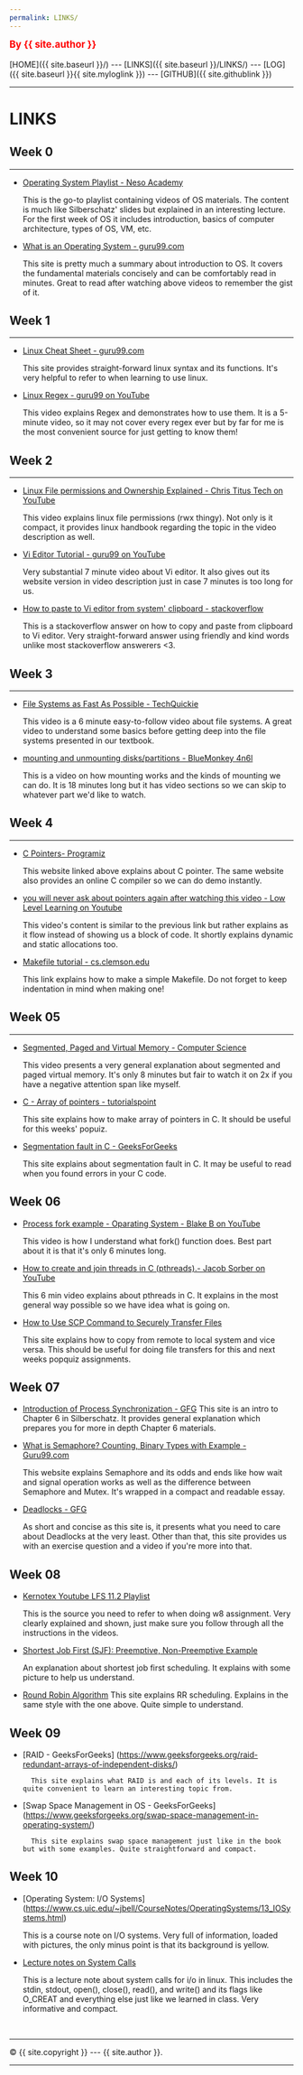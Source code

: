 ```yaml
---
permalink: LINKS/
---
```

<span style="color:red; font-weight:bold; font-size:larger;">By {{ site.author }}</span>
<br><br>
[HOME]({{ site.baseurl }}/) ---
[LINKS]({{ site.baseurl }}/LINKS/) ---
[LOG]({{ site.baseurl }}{{ site.myloglink }}) ---
[GITHUB]({{ site.githublink }})
<br>
<hr>

# LINKS

## Week 0
---
- [Operating System Playlist - Neso Academy](https://youtube.com/playlist?list=PLBlnK6fEyqRiVhbXDGLXDk_OQAeuVcp2O)

     This is the go-to playlist containing videos of OS materials. The content is much like Silberschatz' slides but explained in an interesting lecture. For the first week of OS it includes introduction, basics of computer architecture, types of OS, VM, etc. 
- [What is an Operating System - guru99.com](https://www.guru99.com/operating-system-tutorial.html)

     This site is pretty much a summary about introduction to OS. It covers the fundamental materials concisely and can be comfortably read in minutes. Great to read after watching above videos to remember the gist of it.

## Week 1
---
- [Linux Cheat Sheet - guru99.com](https://www.guru99.com/linux-commands-cheat-sheet.html)

     This site provides straight-forward linux syntax and its functions. It's very helpful to refer to when learning to use linux.

- [Linux Regex - guru99 on YouTube](https://youtu.be/mpyCeSvGh-M)     
 
     This video explains Regex and demonstrates how to use them. It is a 5-minute video, so it may not cover every regex ever but by far for me is the most convenient source for just getting to know them! 

## Week 2
--- 
- [Linux File permissions and Ownership Explained - Chris Titus Tech on YouTube](https://youtu.be/k1yzI7c6Fzk)

     This video explains linux file permissions (rwx thingy). Not only is it compact, it provides linux handbook regarding the topic in the video description as well.
- [Vi Editor Tutorial - guru99 on YouTube](https://youtu.be/pU2k776i2Zw)

     Very substantial 7 minute video about Vi editor. It also gives out its website version in video description just in case 7 minutes is too long for us.
- [How to paste to Vi editor from system' clipboard - stackoverflow](https://stackoverflow.com/a/49933556)  

     This is a stackoverflow answer on how to copy and paste from clipboard to Vi editor. Very straight-forward answer using friendly and kind words unlike most stackoverflow answerers <3. 
     
## Week 3
--- 
- [File Systems as Fast As Possible - TechQuickie](https://youtu.be/BV0-EPUYuQc)

     This video is a 6 minute easy-to-follow video about file systems. A great video to understand some basics before getting deep into the file systems presented in our textbook. 

- [mounting and unmounting disks/partitions - BlueMonkey 4n6l](https://youtu.be/F-a_BBAGfkE)
 
     This is a video on how mounting works and the kinds of mounting we can do. It is 18 minutes long but it has video sections so we can skip to whatever part we'd like to watch.

## Week 4
--- 
- [C Pointers- Programiz](https://www.programiz.com/c-programming/c-pointers)

     This website linked above explains about C pointer. The same website also provides an online C compiler so we can do demo instantly.

- [you will never ask about pointers again after watching this video - Low Level Learning on Youtube](https://www.youtube.com/watch?v=2ybLD6_2gKM)
 
     This video's content is similar to the previous link but rather explains as it flow instead of showing us a block of code. It shortly explains dynamic and static allocations too.

- [Makefile tutorial - cs.clemson.edu](https://people.cs.clemson.edu/~dhouse/courses/1070/labs/9-9/makefile-tutorial.html)

     This link explains how to make a simple Makefile. Do not forget to keep indentation in mind when making one! 

## Week 05
--- 
- [Segmented, Paged and Virtual Memory - Computer Science](https://youtu.be/p9yZNLeOj4s)

	This video presents a very general explanation about segmented and paged virtual memory. It's only 8 minutes but fair to watch it on 2x if you have a negative attention span like myself.

- [C - Array of pointers - tutorialspoint](https://www.tutorialspoint.com/cprogramming/c_array_of_pointers.htm)

	This site explains how to make array of pointers in C. It should be useful for this weeks' popuiz.
 

- [Segmentation fault in C - GeeksForGeeks](https://www.geeksforgeeks.org/core-dump-segmentation-fault-c-cpp/#:~:text=Core%20Dump%2FSegmentation%20fault%20is,is%20known%20as%20core%20dump.) 

	This site explains about segmentation fault in C. It may be useful to read when you found errors in your C code.


## Week 06

- [Process fork example - Oparating System - Blake B on YouTube](https://youtu.be/WcsZvdlLkPw)

	This video is how I understand what fork() function does. Best part about it is that it's only 6 minutes long.

- [How to create and join threads in C (pthreads).- Jacob Sorber on YouTube](https://youtu.be/uA8X5zNOGw8)

	This 6 min video explains about pthreads in C. It explains in the most general way possible so we have idea what is going on. 

- [How to Use SCP Command to Securely Transfer Files](https://linuxize.com/post/how-to-use-scp-command-to-securely-transfer-files/)

	This site explains how to copy from remote to local system and vice versa. This should be useful for doing file transfers for this and next weeks popquiz assignments.

## Week 07

- [Introduction of Process Synchronization - GFG](https://www.geeksforgeeks.org/introduction-of-process-synchronization/)
	This site is an intro to Chapter 6 in Silberschatz. It provides general explanation which prepares you for more in depth Chapter 6 materials.
	

- [What is Semaphore? Counting, Binary Types with Example - Guru99.com](https://www.guru99.com/semaphore-in-operating-system.html)

	This website explains Semaphore and its odds and ends like how wait and signal operation works as well as the difference between Semaphore and Mutex. It's wrapped in a compact and readable essay. 

- [Deadlocks - GFG](https://www.geeksforgeeks.org/introduction-of-deadlock-in-operating-system/)

	As short and concise as this site is, it presents what you need to care about Deadlocks at the very least. Other than that, this site provides us with an exercise question and a video if you're more into that.

## Week 08 

- [Kernotex Youtube LFS 11.2 Playlist](https://www.youtube.com/playlist?list=PLyc5xVO2uDsDlbR_LTP37nG6g4vbSSxSZ)

	This is the source you need to refer to when doing w8 assignment. Very clearly explained and shown, just make sure you follow through all the instructions in the videos.

- [Shortest Job First (SJF): Preemptive, Non-Preemptive Example](https://www.guru99.com/shortest-job-first-sjf-scheduling.html)
  
	An explanation about shortest job first scheduling. It explains with some picture to help us understand.

- [Round Robin Algorithm](https://www.guru99.com/round-robin-scheduling-example.html)
	This site explains RR scheduling. Explains in the same style with the one above. Quite simple to understand.

## Week 09

- [RAID - GeeksForGeeks] (https://www.geeksforgeeks.org/raid-redundant-arrays-of-independent-disks/)

        This site explains what RAID is and each of its levels. It is quite convenient to learn an interesting topic from.

- [Swap Space Management in OS - GeeksForGeeks] (https://www.geeksforgeeks.org/swap-space-management-in-operating-system/)

        This site explains swap space management just like in the book but with some examples. Quite straightforward and compact.

## Week 10

- [Operating System: I/O Systems] (https://www.cs.uic.edu/~jbell/CourseNotes/OperatingSystems/13_IOSystems.html)
	
	This is a course note on I/O systems. Very full of information, loaded with pictures, the only minus point is that its background is yellow.

- [Lecture notes on System Calls](http://web.eecs.utk.edu/~jplank/plank/classes/cs360/360/notes/Syscall-Intro/lecture.html)

	This is a lecture note about system calls for i/o in linux. This includes the stdin, stdout, open(), close(), read(), and write() and its flags like O_CREAT and everything else just like we learned in class. Very informative and compact.

<br>
<hr>
&copy; {{ site.copyright }} --- {{ site.author }}.
<hr>
<br>
